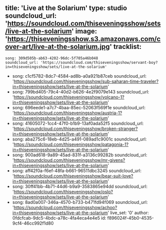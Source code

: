 title: 'Live at the Solarium'
type: studio
soundcloud_url: 'https://soundcloud.com/thiseveningsshow/sets/live-at-the-solarium'
image: 'https://thiseveningsshow.s3.amazonaws.com/cover-art/live-at-the-solarium.jpg'
tracklist:
  -
    song: 309d505b-ab63-4202-96dc-5f705a46b048
    soundcloud_url: 'https://soundcloud.com/thiseveningsshow/servant-boy?in=thiseveningsshow/sets/live-at-the-solarium'
  -
    song: c1cf5782-8dc7-4584-ad8b-a0a921b87ceb
    soundcloud_url: 'https://soundcloud.com/thiseveningsshow/sub-saharan-time-traveler?in=thiseveningsshow/sets/live-at-the-solarium'
  -
    song: 799bd405-79c4-40d2-b626-4e2f9079e143
    soundcloud_url: 'https://soundcloud.com/thiseveningsshow/volcano-1?in=thiseveningsshow/sets/live-at-the-solarium'
  -
    song: 696eede1-a7c7-4baa-85ec-52063f569f1e
    soundcloud_url: 'https://soundcloud.com/thiseveningsshow/austria-1?in=thiseveningsshow/sets/live-at-the-solarium'
  -
    song: 41605072-1cc4-47f0-b1b9-13af0ada52f5
    soundcloud_url: 'https://soundcloud.com/thiseveningsshow/broken-stranger?in=thiseveningsshow/sets/live-at-the-solarium'
  -
    song: aba275c6-18eb-4d25-a491-089ad1c9001c
    soundcloud_url: 'https://soundcloud.com/thiseveningsshow/patagonia-1?in=thiseveningsshow/sets/live-at-the-solarium'
  -
    song: 900ad618-9a89-45ad-831f-a3136c99282b
    soundcloud_url: 'https://soundcloud.com/thiseveningsshow/mr-givens?in=thiseveningsshow/sets/live-at-the-solarium'
  -
    song: aff42f0a-f6ef-48fa-b661-96511dbc3245
    soundcloud_url: 'https://soundcloud.com/thiseveningsshow/bear-suit-love?in=thiseveningsshow/sets/live-at-the-solarium'
  -
    song: 30ff41bb-4b71-44d6-b9a9-3583865e94dd
    soundcloud_url: 'https://soundcloud.com/thiseveningsshow/oslo?in=thiseveningsshow/sets/live-at-the-solarium'
  -
    song: 8ad0a007-346a-4570-b733-b471fd94f069
    soundcloud_url: 'https://soundcloud.com/thiseveningsshow/achoo?in=thiseveningsshow/sets/live-at-the-solarium'
live_set: '0'
author: 0fdcfcab-9dc5-4bdc-a78c-4fa4eca4e4e5
id: f896024f-45b0-4535-9cf4-46cc992f1d80
